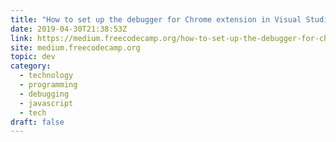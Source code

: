 ```yaml
---
title: "How to set up the debugger for Chrome extension in Visual Studio Code"
date: 2019-04-30T21:38:53Z
link: https://medium.freecodecamp.org/how-to-set-up-the-debugger-for-chrome-extension-in-visual-studio-code-c0b3e5937c01?source=rss----336d898217ee---4
site: medium.freecodecamp.org
topic: dev
category:
  - technology
  - programming
  - debugging
  - javascript
  - tech
draft: false
---
```

